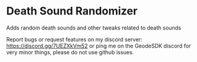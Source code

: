 # Death Sound Randomizer

Adds random death sounds and other tweaks related to death sounds

Report bugs or request features on my discord server: https://discord.gg/7UEZXkVm52 or ping me on the GeodeSDK discord for very minor things, please do not use github issues.